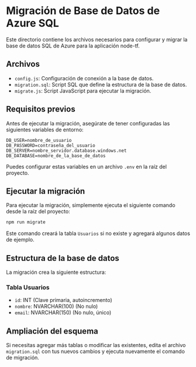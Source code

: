 # Migración de Base de Datos de Azure SQL

Este directorio contiene los archivos necesarios para configurar y migrar la base de datos SQL de Azure para la aplicación node-tf.

## Archivos

- `config.js`: Configuración de conexión a la base de datos.
- `migration.sql`: Script SQL que define la estructura de la base de datos.
- `migrate.js`: Script JavaScript para ejecutar la migración.

## Requisitos previos

Antes de ejecutar la migración, asegúrate de tener configuradas las siguientes variables de entorno:

```
DB_USER=nombre_de_usuario
DB_PASSWORD=contraseña_del_usuario
DB_SERVER=nombre_servidor.database.windows.net
DB_DATABASE=nombre_de_la_base_de_datos
```

Puedes configurar estas variables en un archivo `.env` en la raíz del proyecto.

## Ejecutar la migración

Para ejecutar la migración, simplemente ejecuta el siguiente comando desde la raíz del proyecto:

```bash
npm run migrate
```

Este comando creará la tabla `Usuarios` si no existe y agregará algunos datos de ejemplo.

## Estructura de la base de datos

La migración crea la siguiente estructura:

### Tabla Usuarios

- `id`: INT (Clave primaria, autoincremento)
- `nombre`: NVARCHAR(100) (No nulo)
- `email`: NVARCHAR(150) (No nulo, único)

## Ampliación del esquema

Si necesitas agregar más tablas o modificar las existentes, edita el archivo `migration.sql` con tus nuevos cambios y ejecuta nuevamente el comando de migración.
